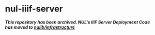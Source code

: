 # nul-iiif-server

***This repository has been archived. NUL's IIIF Server Deployment Code has moved to [nulib/infrastructure](https://github.com/nulib/infrastructure/tree/main/iiif-server)***
